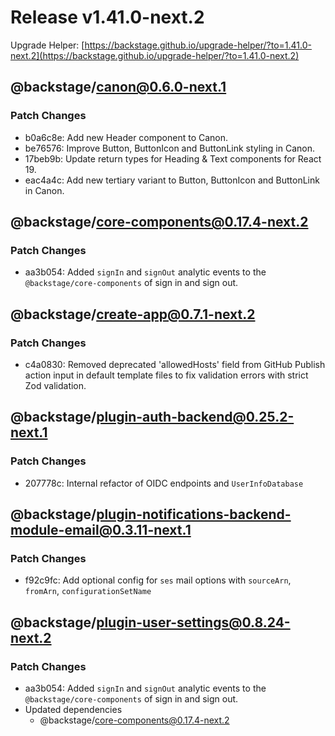 # Release v1.41.0-next.2

Upgrade Helper: [https://backstage.github.io/upgrade-helper/?to=1.41.0-next.2](https://backstage.github.io/upgrade-helper/?to=1.41.0-next.2)

## @backstage/canon@0.6.0-next.1

### Patch Changes

- b0a6c8e: Add new Header component to Canon.
- be76576: Improve Button, ButtonIcon and ButtonLink styling in Canon.
- 17beb9b: Update return types for Heading & Text components for React 19.
- eac4a4c: Add new tertiary variant to Button, ButtonIcon and ButtonLink in Canon.

## @backstage/core-components@0.17.4-next.2

### Patch Changes

- aa3b054: Added `signIn` and `signOut` analytic events to the `@backstage/core-components` of sign in and sign out.

## @backstage/create-app@0.7.1-next.2

### Patch Changes

- c4a0830: Removed deprecated 'allowedHosts' field from GitHub Publish action input in default template files to fix validation errors with strict Zod validation.

## @backstage/plugin-auth-backend@0.25.2-next.1

### Patch Changes

- 207778c: Internal refactor of OIDC endpoints and `UserInfoDatabase`

## @backstage/plugin-notifications-backend-module-email@0.3.11-next.1

### Patch Changes

- f92c9fc: Add optional config for `ses` mail options with `sourceArn`, `fromArn`, `configurationSetName`

## @backstage/plugin-user-settings@0.8.24-next.2

### Patch Changes

- aa3b054: Added `signIn` and `signOut` analytic events to the `@backstage/core-components` of sign in and sign out.
- Updated dependencies
  - @backstage/core-components@0.17.4-next.2
